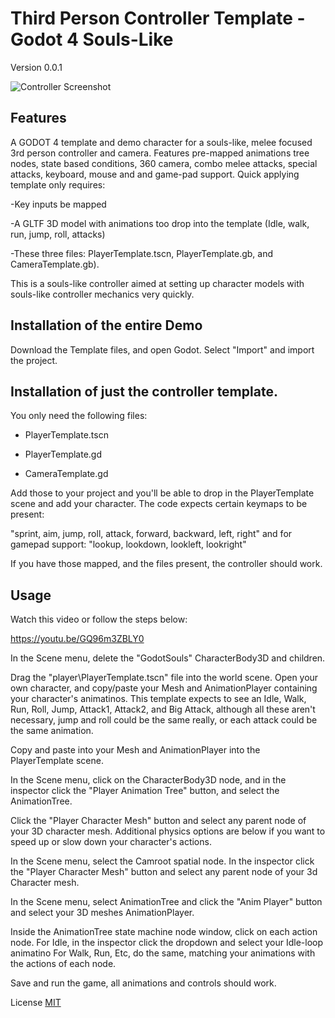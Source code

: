 # Third Person Controller Template - Godot 4 Souls-Like
Version 0.0.1

![Controller Screenshot](https://github.com/pemguin005/Third-Person-Controller---Godot-Souls-like/blob/main/screenshots/HunterGodotDemo.GIF)

## Features

A GODOT 4 template and demo character for a souls-like, melee focused 3rd person controller and camera. Features pre-mapped animations tree nodes, state based conditions, 360 camera, combo melee attacks, special attacks, keyboard, mouse and and game-pad support.
Quick applying template only requires: 

-Key inputs be mapped

-A GLTF 3D model with animations too drop into the template (Idle, walk, run, jump, roll, attacks) 

-These three files: PlayerTemplate.tscn, PlayerTemplate.gb, and CameraTemplate.gb).

This is a souls-like controller aimed at setting up character models with souls-like controller mechanics very quickly. 

## Installation of the entire Demo

Download the Template files, and open Godot.
Select "Import" and import the project. 

## Installation of just the controller template.

You only need the following files:

- PlayerTemplate.tscn

- PlayerTemplate.gd

- CameraTemplate.gd

Add those to your project and you'll be able to drop in the PlayerTemplate scene and add your character.
The code expects certain keymaps to be present:

"sprint, aim, jump, roll, attack, forward, backward, left, right"
and for gamepad support:
"lookup, lookdown, lookleft, lookright"

If you have those mapped, and the files present, the controller should work.

## Usage
Watch this video or follow the steps below:

https://youtu.be/GQ96m3ZBLY0

In the Scene menu, delete the "GodotSouls" CharacterBody3D and children.

Drag the "player\PlayerTemplate.tscn" file into the world scene. 
Open your own character, and copy/paste your Mesh and AnimationPlayer containing your character's animatinos. This template expects to see an Idle, Walk, Run, Roll, Jump, Attack1, Attack2, and Big Attack, although all these aren't necessary, jump and roll could be the same really, or each attack could be the same animation. 

Copy and paste into your Mesh and AnimationPlayer into the PlayerTemplate scene.

In the Scene menu, click on the CharacterBody3D node, and in the inspector click the "Player Animation Tree" button, and select the AnimationTree. 

Click the "Player Character Mesh" button and select any parent node of your 3D character mesh. Additional physics options are below if you want to speed up or slow down your character's actions.

In the Scene menu, select the Camroot spatial node. In the inspector click the "Player Character Mesh" button and select any parent node of your 3d Character mesh. 

In the Scene menu, select AnimationTree and click the "Anim Player" button and select your 3D meshes AnimationPlayer.

Inside the AnimationTree state machine node window, click on each action node.
For Idle, in the inspector click the dropdown and select your Idle-loop animatino
For Walk, Run, Etc, do the same, matching your animations with the actions of each node.

Save and run the game, all animations and controls should work.

License
[MIT](https://choosealicense.com/licenses/mit/)
